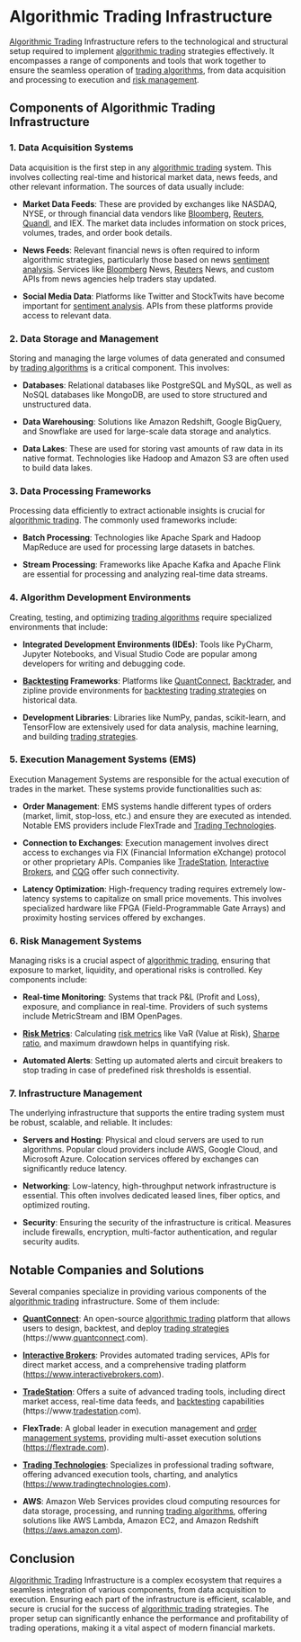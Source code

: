# Algorithmic Trading Infrastructure

[Algorithmic Trading](../a/algorithmic_trading.md) Infrastructure refers to the technological and structural setup required to implement [algorithmic trading](../a/algorithmic_trading.md) strategies effectively. It encompasses a range of components and tools that work together to ensure the seamless operation of [trading algorithms](../t/trading_algorithms.md), from data acquisition and processing to execution and [risk management](../r/risk_management.md).

## Components of Algorithmic Trading Infrastructure

### 1. Data Acquisition Systems

Data acquisition is the first step in any [algorithmic trading](../a/algorithmic_trading.md) system. This involves collecting real-time and historical market data, news feeds, and other relevant information. The sources of data usually include:

- **Market Data Feeds**: These are provided by exchanges like NASDAQ, NYSE, or through financial data vendors like [Bloomberg](../b/bloomberg.md), [Reuters](../r/reuters.md), [Quandl](../q/quandl.md), and IEX. The market data includes information on stock prices, volumes, trades, and order book details.

- **News Feeds**: Relevant financial news is often required to inform algorithmic strategies, particularly those based on news [sentiment analysis](../s/sentiment_analysis.md). Services like [Bloomberg](../b/bloomberg.md) News, [Reuters](../r/reuters.md) News, and custom APIs from news agencies help traders stay updated.

- **Social Media Data**: Platforms like Twitter and StockTwits have become important for [sentiment analysis](../s/sentiment_analysis.md). APIs from these platforms provide access to relevant data.

### 2. Data Storage and Management

Storing and managing the large volumes of data generated and consumed by [trading algorithms](../t/trading_algorithms.md) is a critical component. This involves:

- **Databases**: Relational databases like PostgreSQL and MySQL, as well as NoSQL databases like MongoDB, are used to store structured and unstructured data.

- **Data Warehousing**: Solutions like Amazon Redshift, Google BigQuery, and Snowflake are used for large-scale data storage and analytics.

- **Data Lakes**: These are used for storing vast amounts of raw data in its native format. Technologies like Hadoop and Amazon S3 are often used to build data lakes.

### 3. Data Processing Frameworks

Processing data efficiently to extract actionable insights is crucial for [algorithmic trading](../a/algorithmic_trading.md). The commonly used frameworks include:

- **Batch Processing**: Technologies like Apache Spark and Hadoop MapReduce are used for processing large datasets in batches.

- **Stream Processing**: Frameworks like Apache Kafka and Apache Flink are essential for processing and analyzing real-time data streams.

### 4. Algorithm Development Environments

Creating, testing, and optimizing [trading algorithms](../t/trading_algorithms.md) require specialized environments that include:

- **Integrated Development Environments (IDEs)**: Tools like PyCharm, Jupyter Notebooks, and Visual Studio Code are popular among developers for writing and debugging code.

- **[Backtesting](../b/backtesting.md) Frameworks**: Platforms like [QuantConnect](../q/quantconnect.md), [Backtrader](../b/backtrader.md), and zipline provide environments for [backtesting](../b/backtesting.md) [trading strategies](../t/trading_strategies.md) on historical data.

- **Development Libraries**: Libraries like NumPy, pandas, scikit-learn, and TensorFlow are extensively used for data analysis, machine learning, and building [trading strategies](../t/trading_strategies.md).

### 5. Execution Management Systems (EMS)

Execution Management Systems are responsible for the actual execution of trades in the market. These systems provide functionalities such as:

- **Order Management**: EMS systems handle different types of orders (market, limit, stop-loss, etc.) and ensure they are executed as intended. Notable EMS providers include FlexTrade and [Trading Technologies](../t/trading_technologies.md).

- **Connection to Exchanges**: Execution management involves direct access to exchanges via FIX (Financial Information eXchange) protocol or other proprietary APIs. Companies like [TradeStation](../t/tradestation.md), [Interactive Brokers](../i/interactive_brokers.md), and [CQG](../c/cqg.md) offer such connectivity.

- **Latency Optimization**: High-frequency trading requires extremely low-latency systems to capitalize on small price movements. This involves specialized hardware like FPGA (Field-Programmable Gate Arrays) and proximity hosting services offered by exchanges.

### 6. Risk Management Systems

Managing risks is a crucial aspect of [algorithmic trading](../a/algorithmic_trading.md), ensuring that exposure to market, liquidity, and operational risks is controlled. Key components include:

- **Real-time Monitoring**: Systems that track P&L (Profit and Loss), exposure, and compliance in real-time. Providers of such systems include MetricStream and IBM OpenPages.

- **[Risk Metrics](../r/risk_metrics.md)**: Calculating [risk metrics](../r/risk_metrics.md) like VaR (Value at Risk), [Sharpe ratio](../s/sharpe_ratio.md), and maximum drawdown helps in quantifying risk.

- **Automated Alerts**: Setting up automated alerts and circuit breakers to stop trading in case of predefined risk thresholds is essential.

### 7. Infrastructure Management

The underlying infrastructure that supports the entire trading system must be robust, scalable, and reliable. It includes:

- **Servers and Hosting**: Physical and cloud servers are used to run algorithms. Popular cloud providers include AWS, Google Cloud, and Microsoft Azure. Colocation services offered by exchanges can significantly reduce latency.

- **Networking**: Low-latency, high-throughput network infrastructure is essential. This often involves dedicated leased lines, fiber optics, and optimized routing.

- **Security**: Ensuring the security of the infrastructure is critical. Measures include firewalls, encryption, multi-factor authentication, and regular security audits.

## Notable Companies and Solutions

Several companies specialize in providing various components of the [algorithmic trading](../a/algorithmic_trading.md) infrastructure. Some of them include:

- **[QuantConnect](../q/quantconnect.md)**: An open-source [algorithmic trading](../a/algorithmic_trading.md) platform that allows users to design, backtest, and deploy [trading strategies](../t/trading_strategies.md) (https://www.[quantconnect](../q/quantconnect.md).com).

- **[Interactive Brokers](../i/interactive_brokers.md)**: Provides automated trading services, APIs for direct market access, and a comprehensive trading platform (https://www.interactivebrokers.com).

- **[TradeStation](../t/tradestation.md)**: Offers a suite of advanced trading tools, including direct market access, real-time data feeds, and [backtesting](../b/backtesting.md) capabilities (https://www.[tradestation](../t/tradestation.md).com).

- **FlexTrade**: A global leader in execution management and [order management systems](../o/order_management_systems.md), providing multi-asset execution solutions (https://flextrade.com).

- **[Trading Technologies](../t/trading_technologies.md)**: Specializes in professional trading software, offering advanced execution tools, charting, and analytics (https://www.tradingtechnologies.com).

- **AWS**: Amazon Web Services provides cloud computing resources for data storage, processing, and running [trading algorithms](../t/trading_algorithms.md), offering solutions like AWS Lambda, Amazon EC2, and Amazon Redshift (https://aws.amazon.com).

## Conclusion

[Algorithmic Trading](../a/algorithmic_trading.md) Infrastructure is a complex ecosystem that requires a seamless integration of various components, from data acquisition to execution. Ensuring each part of the infrastructure is efficient, scalable, and secure is crucial for the success of [algorithmic trading](../a/algorithmic_trading.md) strategies. The proper setup can significantly enhance the performance and profitability of trading operations, making it a vital aspect of modern financial markets.